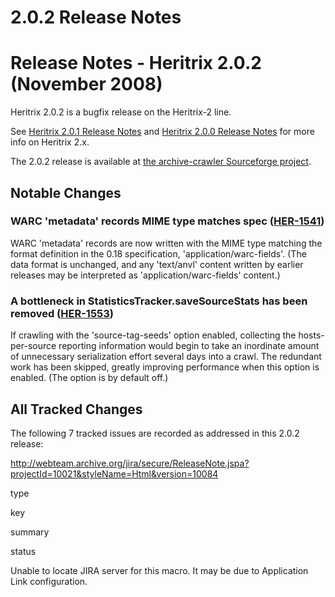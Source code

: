 # 2.0.2 Release Notes

# Release Notes - Heritrix 2.0.2 (November 2008)

Heritrix 2.0.2 is a bugfix release on the Heritrix-2 line.

See [Heritrix 2.0.1 Release Notes](2.0.1%20Release%20Notes) and
[Heritrix 2.0.0 Release Notes](2.0.0%20Release%20Notes) for more info on
Heritrix 2.x.

The 2.0.2 release is available at [the archive-crawler Sourceforge
project](https://sourceforge.net/project/showfiles.php?group_id=73833&package_id=254931&release_id=638948).

## Notable Changes

### WARC 'metadata' records MIME type matches spec ([HER-1541](https://webarchive.jira.com/browse/HER-1541))

WARC 'metadata' records are now written with the MIME type matching the
format definition in the 0.18 specification, 'application/warc-fields'.
(The data format is unchanged, and any 'text/anvl' content written by
earlier releases may be interpreted as 'application/warc-fields'
content.)

### A bottleneck in StatisticsTracker.saveSourceStats has been removed ([HER-1553](https://webarchive.jira.com/browse/HER-1553))

If crawling with the 'source-tag-seeds' option enabled, collecting the
hosts-per-source reporting information would begin to take an inordinate
amount of unnecessary serialization effort several days into a crawl.
The redundant work has been skipped, greatly improving performance when
this option is enabled. (The option is by default off.)

## All Tracked Changes

The following 7 tracked issues are recorded as addressed in this 2.0.2
release:

<http://webteam.archive.org/jira/secure/ReleaseNote.jspa?projectId=10021&styleName=Html&version=10084>

type

key

summary

status

Unable to locate JIRA server for this macro. It may be due to
Application Link configuration.

